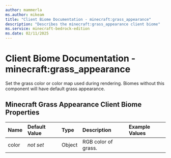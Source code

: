 ```yaml
---
author: mammerla
ms.author: mikeam
title: "Client Biome Documentation - minecraft:grass_appearance"
description: "Describes the minecraft:grass_appearance client biome"
ms.service: minecraft-bedrock-edition
ms.date: 02/11/2025 
---
```


# Client Biome Documentation - minecraft:grass_appearance

Set the grass color or color map used during rendering. Biomes without this component will have default grass appearance.


## Minecraft Grass Appearance Client Biome Properties

|Name       |Default Value |Type |Description |Example Values |
|:----------|:-------------|:----|:-----------|:------------- |
| color | *not set* | Object | RGB color of grass. |  | 